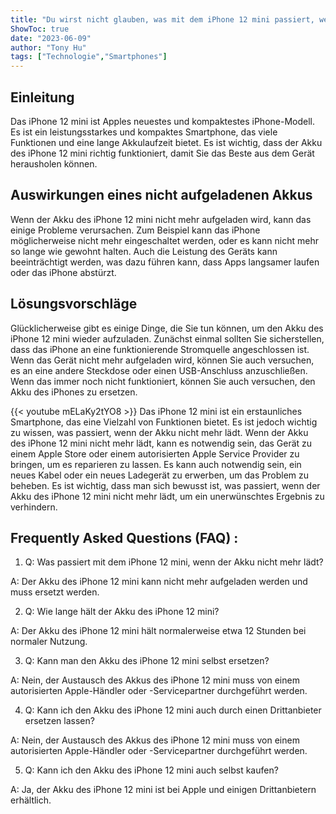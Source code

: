 ```yaml
---
title: "Du wirst nicht glauben, was mit dem iPhone 12 mini passiert, wenn der Akku nicht mehr lädt!"
ShowToc: true 
date: "2023-06-09"
author: "Tony Hu" 
tags: ["Technologie","Smartphones"]
---
```

## Einleitung

Das iPhone 12 mini ist Apples neuestes und kompaktestes iPhone-Modell. Es ist ein leistungsstarkes und kompaktes Smartphone, das viele Funktionen und eine lange Akkulaufzeit bietet. Es ist wichtig, dass der Akku des iPhone 12 mini richtig funktioniert, damit Sie das Beste aus dem Gerät herausholen können.

## Auswirkungen eines nicht aufgeladenen Akkus

Wenn der Akku des iPhone 12 mini nicht mehr aufgeladen wird, kann das einige Probleme verursachen. Zum Beispiel kann das iPhone möglicherweise nicht mehr eingeschaltet werden, oder es kann nicht mehr so lange wie gewohnt halten. Auch die Leistung des Geräts kann beeinträchtigt werden, was dazu führen kann, dass Apps langsamer laufen oder das iPhone abstürzt.

## Lösungsvorschläge

Glücklicherweise gibt es einige Dinge, die Sie tun können, um den Akku des iPhone 12 mini wieder aufzuladen. Zunächst einmal sollten Sie sicherstellen, dass das iPhone an eine funktionierende Stromquelle angeschlossen ist. Wenn das Gerät nicht mehr aufgeladen wird, können Sie auch versuchen, es an eine andere Steckdose oder einen USB-Anschluss anzuschließen. Wenn das immer noch nicht funktioniert, können Sie auch versuchen, den Akku des iPhones zu ersetzen.

{{< youtube mELaKy2tYO8 >}} 
Das iPhone 12 mini ist ein erstaunliches Smartphone, das eine Vielzahl von Funktionen bietet. Es ist jedoch wichtig zu wissen, was passiert, wenn der Akku nicht mehr lädt. Wenn der Akku des iPhone 12 mini nicht mehr lädt, kann es notwendig sein, das Gerät zu einem Apple Store oder einem autorisierten Apple Service Provider zu bringen, um es reparieren zu lassen. Es kann auch notwendig sein, ein neues Kabel oder ein neues Ladegerät zu erwerben, um das Problem zu beheben. Es ist wichtig, dass man sich bewusst ist, was passiert, wenn der Akku des iPhone 12 mini nicht mehr lädt, um ein unerwünschtes Ergebnis zu verhindern.

## Frequently Asked Questions (FAQ) :
1. Q: Was passiert mit dem iPhone 12 mini, wenn der Akku nicht mehr lädt?

A: Der Akku des iPhone 12 mini kann nicht mehr aufgeladen werden und muss ersetzt werden.

2. Q: Wie lange hält der Akku des iPhone 12 mini?

A: Der Akku des iPhone 12 mini hält normalerweise etwa 12 Stunden bei normaler Nutzung.

3. Q: Kann man den Akku des iPhone 12 mini selbst ersetzen?

A: Nein, der Austausch des Akkus des iPhone 12 mini muss von einem autorisierten Apple-Händler oder -Servicepartner durchgeführt werden.

4. Q: Kann ich den Akku des iPhone 12 mini auch durch einen Drittanbieter ersetzen lassen?

A: Nein, der Austausch des Akkus des iPhone 12 mini muss von einem autorisierten Apple-Händler oder -Servicepartner durchgeführt werden.

5. Q: Kann ich den Akku des iPhone 12 mini auch selbst kaufen?

A: Ja, der Akku des iPhone 12 mini ist bei Apple und einigen Drittanbietern erhältlich.


